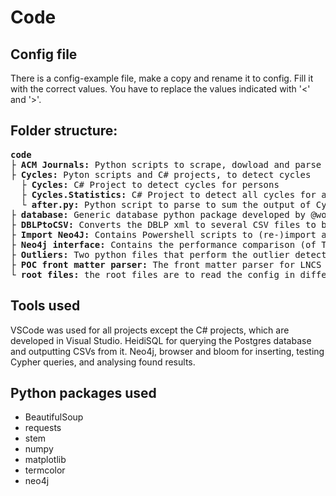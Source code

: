 # Code

## Config file
There is a config-example file, make a copy and rename it to config. Fill it with the correct values.
You have to replace the values indicated with '<' and '>'.

## Folder structure:

<pre>
<b>code</b>
<b>├ ACM Journals:</b> Python scripts to scrape, dowload and parse the ACM journal overview pages, editorial boards, issue pages, and issue front matters. (Sectie 5.4 en 5.5 of the thesis)
<b>├ Cycles:</b> Pyton scripts and C# projects, to detect cycles
<b>  ├ Cycles:</b> C# Project to detect cycles for persons
<b>  ├ Cycles.Statistics:</b> C# Project to detect all cycles for all persons (Chapter 8 of the thesis)
<b>  └ after.py:</b> Python script to parse to sum the output of Cycles.Statistics (for Appendix A.3 of the thesis)
<b>├ database:</b> Generic database python package developed by @woudw, used for exporting ACM Journals results to Postgres database
<b>├ DBLPtoCSV:</b> Converts the DBLP xml to several CSV files to be importend into Neo4j (Sectie 6.1 of the thesis)
<b>├ Import Neo4J:</b> Contains Powershell scripts to (re-)import all CSV files from all different datasources into Neo4j. Reset_db.ps1 completly cleans and (re-)imports the Neo4j database. Also contains the Cypher queries to import the DBLP CSV files into Neo4j.
<b>├ Neo4j interface:</b> Contains the performance comparison (of Table 7.1 of the thesis), and also contains debug code to efficiently remove many nodes or edges from Neo4j.
<b>├ Outliers:</b> Two python files that perform the outlier detection (of Chapter 9)
<b>├ POC front matter parser:</b> The front matter parser for LNCS files developed by @woudw, improved by me
<b>└ root files:</b> the root files are to read the config in different programming languages, and a tor.py file that can do Tor or delays and randomizes network traffic to scrape the ACM website. It only worked without Tor, but with delays.
</pre>



## Tools used
VSCode was used for all projects except the C# projects, which are developed in Visual Studio.
HeidiSQL for querying the Postgres database and outputting CSVs from it.
Neo4j, browser and bloom for inserting, testing Cypher queries, and analysing found results.

## Python packages used
- BeautifulSoup
- requests
- stem 
- numpy
- matplotlib
- termcolor
- neo4j